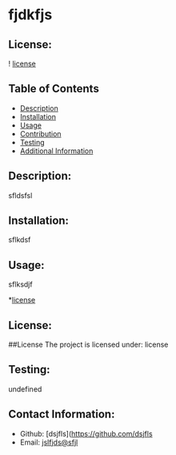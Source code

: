 # fjdkfjs
  ## License:
  
  ! [license](https://img.shields.io/badge/license--blue.svg)
  
  
 ## Table of Contents
 - [Description](#description)
 - [Installation](#installation)
 - [Usage](#usage)
 - [Contribution](#contribution)
 - [Testing](#testing)
 - [Additional Information](#addtional-information)
 
 ## Description:
 sfldsfsl
 ## Installation:
 sflkdsf
 ## Usage:
 sflksdjf
 
  
*[license](#license)

  
  
 ## License:
 
 ##License
 The project is licensed under: license
 
 ## Testing:
 undefined
 ## Contact Information:
 - Github: [dsjfls](https://github.com/dsjfls
 - Email: [jslfjds@sfjl](mailto:user@example.com) 